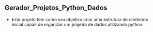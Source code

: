 ## Gerador_Projetos_Python_Dados

- Este projeto tem como seu objetivo criar uma estrutura de diretórios inicial capaz de organizar um projedo de dados utilizando python
